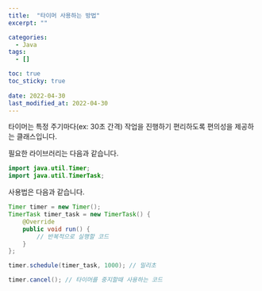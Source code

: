 ```yaml
---
title:  "타이머 사용하는 방법" 
excerpt: ""

categories:
  - Java
tags:
  - []

toc: true
toc_sticky: true
 
date: 2022-04-30
last_modified_at: 2022-04-30
---
```


타이머는 특정 주기마다(ex: 30초 간격) 작업을 진행하기 편리하도록 편의성을 제공하는 클래스입니다.

필요한 라이브러리는 다음과 같습니다.

```java
import java.util.Timer;
import java.util.TimerTask;
```

사용법은 다음과 같습니다.

```java
Timer timer = new Timer();
TimerTask timer_task = new TimerTask() {
    @Override
    public void run() {
        // 반복적으로 실행할 코드
    }
};

timer.schedule(timer_task, 1000); // 밀리초

timer.cancel(); // 타이머를 중지할때 사용하는 코드
```